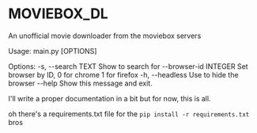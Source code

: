 # MOVIEBOX_DL 

An unofficial movie downloader from the moviebox servers

Usage: main.py [OPTIONS]

Options:
  -s, --search TEXT     Show to search for
  --browser-id INTEGER  Set browser by ID, 0 for chrome 1
                        for firefox
  -h, --headless        Use to hide the browser
  --help                Show this message and exit.

I'll write a proper documentation in a bit but for now, this is all. 

oh there's a requirements.txt file for the `pip install -r requirements.txt` bros
